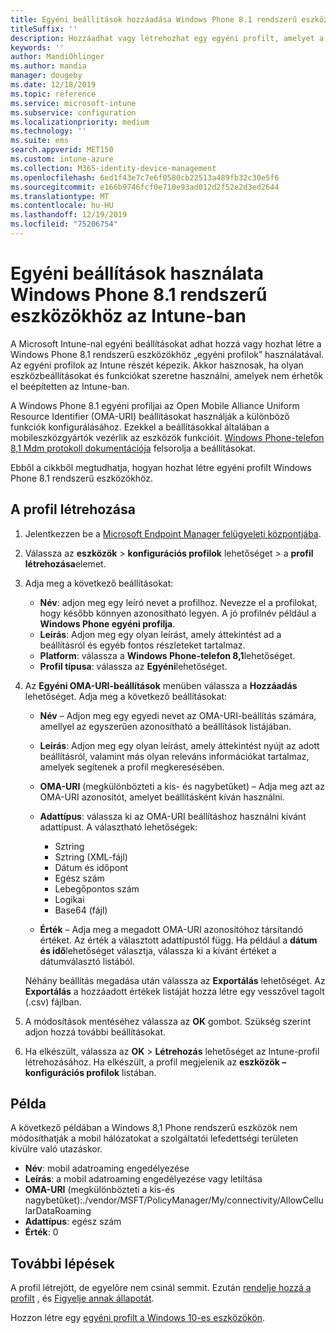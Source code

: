 ```yaml
---
title: Egyéni beállítások hozzáadása Windows Phone 8.1 rendszerű eszközökhöz a Microsoft Intune-ban – Azure | Microsoft Docs
titleSuffix: ''
description: Hozzáadhat vagy létrehozhat egy egyéni profilt, amelyet a Windows Phone 8.1 rendszerű eszközök OMA-URI-beállításaihoz használhat a Microsoft Intune-ban.
keywords: ''
author: MandiOhlinger
ms.author: mandia
manager: dougeby
ms.date: 12/18/2019
ms.topic: reference
ms.service: microsoft-intune
ms.subservice: configuration
ms.localizationpriority: medium
ms.technology: ''
ms.suite: ems
search.appverid: MET150
ms.custom: intune-azure
ms.collection: M365-identity-device-management
ms.openlocfilehash: 6ed1f43e7c7e6f0580cb22513a489fb32c30e5f6
ms.sourcegitcommit: e166b9746fcf0e710e93ad012d2f52e2d3ed2644
ms.translationtype: MT
ms.contentlocale: hu-HU
ms.lasthandoff: 12/19/2019
ms.locfileid: "75206754"
---
```

# <a name="use-custom-settings-for-windows-phone-81-devices-in-intune"></a>Egyéni beállítások használata Windows Phone 8.1 rendszerű eszközökhöz az Intune-ban

A Microsoft Intune-nal egyéni beállításokat adhat hozzá vagy hozhat létre a Windows Phone 8.1 rendszerű eszközökhöz „egyéni profilok” használatával. Az egyéni profilok az Intune részét képezik. Akkor hasznosak, ha olyan eszközbeállításokat és funkciókat szeretne használni, amelyek nem érhetők el beépítetten az Intune-ban.

A Windows Phone 8.1 egyéni profiljai az Open Mobile Alliance Uniform Resource Identifier (OMA-URI) beállításokat használják a különböző funkciók konfigurálásához. Ezekkel a beállításokkal általában a mobileszközgyártók vezérlik az eszközök funkcióit. [Windows Phone-telefon 8,1 Mdm protokoll dokumentációja](https://docs.microsoft.com/previous-versions/windows/it-pro/windows-phone/dn499787(v=technet.10)) felsorolja a beállításokat.

Ebből a cikkből megtudhatja, hogyan hozhat létre egyéni profilt Windows Phone 8.1 rendszerű eszközökhöz. 

## <a name="create-the-profile"></a>A profil létrehozása

1. Jelentkezzen be a [Microsoft Endpoint Manager felügyeleti központjába](https://go.microsoft.com/fwlink/?linkid=2109431).
2. Válassza az **eszközök** > **konfigurációs profilok** lehetőséget > a **profil létrehozása**elemet.
3. Adja meg a következő beállításokat:

    - **Név**: adjon meg egy leíró nevet a profilhoz. Nevezze el a profilokat, hogy később könnyen azonosítható legyen. A jó profilnév például a **Windows Phone egyéni profilja**.
    - **Leírás**: Adjon meg egy olyan leírást, amely áttekintést ad a beállításról és egyéb fontos részleteket tartalmaz.
    - **Platform**: válassza a **Windows Phone-telefon 8,1**lehetőséget.
    - **Profil típusa**: válassza az **Egyéni**lehetőséget.

4. Az **Egyéni OMA-URI-beállítások** menüben válassza a **Hozzáadás** lehetőséget. Adja meg a következő beállításokat:

    - **Név** – Adjon meg egy egyedi nevet az OMA-URI-beállítás számára, amellyel az egyszerűen azonosítható a beállítások listájában.
    - **Leírás**: Adjon meg egy olyan leírást, amely áttekintést nyújt az adott beállításról, valamint más olyan releváns információkat tartalmaz, amelyek segítenek a profil megkeresésében.
    - **OMA-URI** (megkülönbözteti a kis- és nagybetűket) – Adja meg azt az OMA-URI azonosítót, amelyet beállításként kíván használni.
    - **Adattípus**: válassza ki az OMA-URI beállításhoz használni kívánt adattípust. A választható lehetőségek:

        - Sztring
        - Sztring (XML-fájl)
        - Dátum és időpont
        - Egész szám
        - Lebegőpontos szám
        - Logikai
        - Base64 (fájl)

    - **Érték** – Adja meg a megadott OMA-URI azonosítóhoz társítandó értéket. Az érték a választott adattípustól függ. Ha például a **dátum és idő**lehetőséget választja, válassza ki a kívánt értéket a dátumválasztó listából.

    Néhány beállítás megadása után válassza az **Exportálás** lehetőséget. Az **Exportálás** a hozzáadott értékek listáját hozza létre egy vesszővel tagolt (.csv) fájlban.

5. A módosítások mentéséhez válassza az **OK** gombot. Szükség szerint adjon hozzá további beállításokat.
6. Ha elkészült, válassza az **OK** > **Létrehozás** lehetőséget az Intune-profil létrehozásához. Ha elkészült, a profil megjelenik az **eszközök – konfigurációs profilok** listában.

## <a name="example"></a>Példa

A következő példában a Windows 8,1 Phone rendszerű eszközök nem módosíthatják a mobil hálózatokat a szolgáltatói lefedettségi területen kívülre való utazáskor.

- **Név**: mobil adatroaming engedélyezése
- **Leírás**: a mobil adatroaming engedélyezése vagy letiltása
- **OMA-URI** (megkülönbözteti a kis-és nagybetűket):./vendor/MSFT/PolicyManager/My/connectivity/AllowCellularDataRoaming
- **Adattípus**: egész szám
- **Érték**: 0

## <a name="next-steps"></a>További lépések

A profil létrejött, de egyelőre nem csinál semmit. Ezután [rendelje hozzá a profilt](../device-profile-assign.md) , és [Figyelje annak állapotát](device-profile-monitor.md).

Hozzon létre egy [egyéni profilt a Windows 10-es eszközökön](../custom-settings-windows-10.md).
